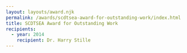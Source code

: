 ```yaml
---
layout: layouts/award.njk
permalink: /awards/scdtsea-award-for-outstanding-work/index.html
title: SCDTSEA Award for Outstanding Work
recipients:
  - year: 2014
    recipient: Dr. Harry Stille
---
```

